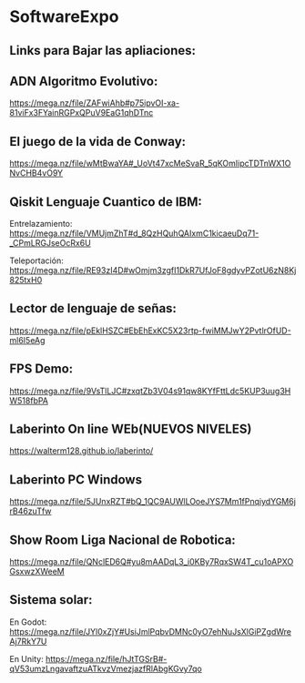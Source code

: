 # SoftwareExpo

Links para Bajar las apliaciones:
--------------------------------
ADN Algoritmo Evolutivo:
-----------------------
https://mega.nz/file/ZAFwiAhb#p75ipvOI-xa-81viFx3FYainRGPxQPuV9EaG1qhDTnc

El juego de la vida de Conway:
-----------------------------
https://mega.nz/file/wMtBwaYA#_UoVt47xcMeSvaR_5qKOmIipcTDTnWX1ONvCHB4vO9Y

Qiskit Lenguaje Cuantico de IBM:
-------------------------------
Entrelazamiento: https://mega.nz/file/VMUjmZhT#d_8QzHQuhQAIxmC1kicaeuDq71-_CPmLRGJseOcRx6U

Teleportación:   https://mega.nz/file/RE93zI4D#wOmjm3zgfI1DkR7UfJoF8gdyvPZotU6zN8Kj825txH0

Lector de lenguaje de señas:
---------------------------
https://mega.nz/file/pEklHSZC#EbEhExKC5X23rtp-fwiMMJwY2PvtlrOfUD-ml6I5eAg

FPS Demo:
--------
https://mega.nz/file/9VsTlLJC#zxqtZb3V04s91qw8KYfFttLdc5KUP3uug3HW518fbPA

Laberinto On line WEb(NUEVOS NIVELES)
----------------------------------
https://walterm128.github.io/laberinto/

Laberinto PC Windows
--------------------
https://mega.nz/file/5JUnxRZT#bQ_1QC9AUWlLOoeJYS7Mm1fPnqiydYGM6jrB46zuTfw

Show Room Liga Nacional de Robotica:
-----------------------------------
https://mega.nz/file/QNclED6Q#yu8mAADqL3_i0KBy7RqxSW4T_cu1oAPXOGsxwzXWeeM

Sistema solar:
-------------
En Godot: https://mega.nz/file/JYl0xZjY#UsiJmlPqbvDMNc0yO7ehNuJsXlGiPZgdWreAj7RkY7U

En Unity: https://mega.nz/file/hJtTGSrB#-qV53umzLngavaftzuATkvzVmezjazfRlAbgKGvy7qo
